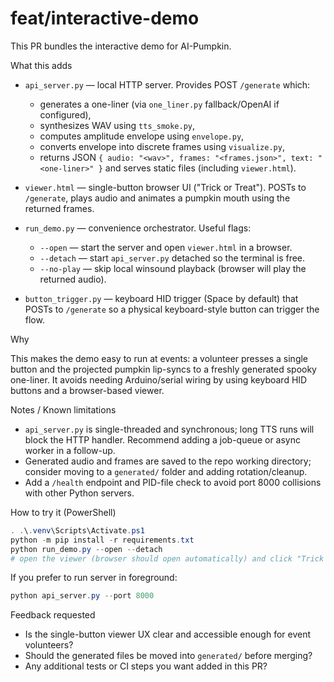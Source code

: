 # feat/interactive-demo

This PR bundles the interactive demo for AI-Pumpkin.

What this adds

- `api_server.py` — local HTTP server. Provides POST `/generate` which:
  - generates a one-liner (via `one_liner.py` fallback/OpenAI if configured),
  - synthesizes WAV using `tts_smoke.py`,
  - computes amplitude envelope using `envelope.py`,
  - converts envelope into discrete frames using `visualize.py`,
  - returns JSON `{ audio: "<wav>", frames: "<frames.json>", text: "<one-liner>" }` and serves static files (including `viewer.html`).

- `viewer.html` — single-button browser UI ("Trick or Treat"). POSTs to `/generate`, plays audio and animates a pumpkin mouth using the returned frames.

- `run_demo.py` — convenience orchestrator. Useful flags:
  - `--open` — start the server and open `viewer.html` in a browser.
  - `--detach` — start `api_server.py` detached so the terminal is free.
  - `--no-play` — skip local winsound playback (browser will play the returned audio).

- `button_trigger.py` — keyboard HID trigger (Space by default) that POSTs to `/generate` so a physical keyboard-style button can trigger the flow.

Why

This makes the demo easy to run at events: a volunteer presses a single button and the projected pumpkin lip-syncs to a freshly generated spooky one-liner. It avoids needing Arduino/serial wiring by using keyboard HID buttons and a browser-based viewer.

Notes / Known limitations

- `api_server.py` is single-threaded and synchronous; long TTS runs will block the HTTP handler. Recommend adding a job-queue or async worker in a follow-up.
- Generated audio and frames are saved to the repo working directory; consider moving to a `generated/` folder and adding rotation/cleanup.
- Add a `/health` endpoint and PID-file check to avoid port 8000 collisions with other Python servers.

How to try it (PowerShell)

```powershell
. .\.venv\Scripts\Activate.ps1
python -m pip install -r requirements.txt
python run_demo.py --open --detach
# open the viewer (browser should open automatically) and click "Trick or Treat"
```

If you prefer to run server in foreground:

```powershell
python api_server.py --port 8000
```

Feedback requested

- Is the single-button viewer UX clear and accessible enough for event volunteers?
- Should the generated files be moved into `generated/` before merging?
- Any additional tests or CI steps you want added in this PR?